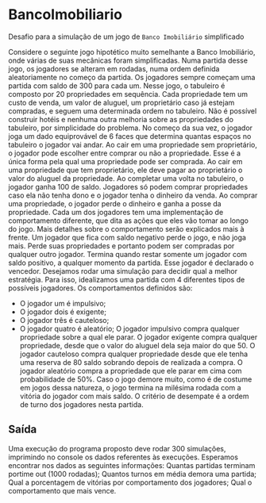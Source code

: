 # BancoImobiliario
Desafio para a simulação de um jogo de `Banco Imobiliário` simplificado

Considere o seguinte jogo hipotético muito semelhante a Banco Imobiliário, onde várias de suas mecânicas
foram simplificadas. Numa partida desse jogo, os jogadores se alteram em rodadas, numa ordem definida
aleatoriamente no começo da partida. Os jogadores sempre começam uma partida com saldo de 300 para
cada um.
Nesse jogo, o tabuleiro é composto por 20 propriedades em sequência. Cada propriedade tem um custo de
venda, um valor de aluguel, um proprietário caso já estejam compradas, e seguem uma determinada ordem no
tabuleiro. Não é possível construir hotéis e nenhuma outra melhoria sobre as propriedades do tabuleiro, por
simplicidade do problema.
No começo da sua vez, o jogador joga um dado equiprovável de 6 faces que determina quantas espaços no
tabuleiro o jogador vai andar.
Ao cair em uma propriedade sem proprietário, o jogador pode escolher entre comprar ou não a
propriedade. Esse é a única forma pela qual uma propriedade pode ser comprada.
Ao cair em uma propriedade que tem proprietário, ele deve pagar ao proprietário o valor do aluguel da
propriedade.
Ao completar uma volta no tabuleiro, o jogador ganha 100 de saldo.
Jogadores só podem comprar propriedades caso ela não tenha dono e o jogador tenha o dinheiro da venda.
Ao comprar uma propriedade, o jogador perde o dinheiro e ganha a posse da propriedade.
Cada um dos jogadores tem uma implementação de comportamento diferente, que dita as ações que eles
vão tomar ao longo do jogo. Mais detalhes sobre o comportamento serão explicados mais à frente.
Um jogador que fica com saldo negativo perde o jogo, e não joga mais. Perde suas propriedades e portanto
podem ser compradas por qualquer outro jogador.
Termina quando restar somente um jogador com saldo positivo, a qualquer momento da partida. Esse jogador
é declarado o vencedor.
Desejamos rodar uma simulação para decidir qual a melhor estratégia. Para isso, idealizamos uma partida
com 4 diferentes tipos de possíveis jogadores. Os comportamentos definidos são:
- O jogador um é impulsivo;
- O jogador dois é exigente;
- O jogador três é cauteloso;
- O jogador quatro é aleatório;
O jogador impulsivo compra qualquer propriedade sobre a qual ele parar.
O jogador exigente compra qualquer propriedade, desde que o valor do aluguel dela seja maior do que 50.
O jogador cauteloso compra qualquer propriedade desde que ele tenha uma reserva de 80 saldo sobrando
depois de realizada a compra.
O jogador aleatório compra a propriedade que ele parar em cima com probabilidade de 50%.
Caso o jogo demore muito, como é de costume em jogos dessa natureza, o jogo termina na milésima rodada
com a vitória do jogador com mais saldo. O critério de desempate é a ordem de turno dos jogadores nesta
partida.
## Saída
Uma execução do programa proposto deve rodar 300 simulações, imprimindo no console os dados referentes
às execuções. Esperamos encontrar nos dados as seguintes informações:
Quantas partidas terminam portime out (1000 rodadas);
Quantos turnos em média demora uma partida;
Qual a porcentagem de vitórias por comportamento dos jogadores;
Qual o comportamento que mais vence.
